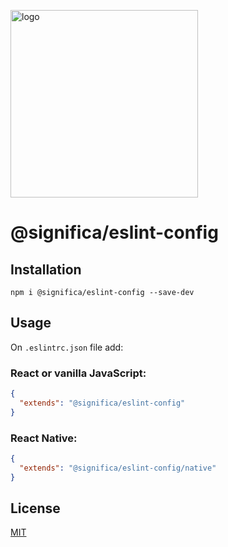 <a href="https://significa.co"><img src="https://user-images.githubusercontent.com/4838076/70076649-20d29b00-15f7-11ea-9379-e2fa1889a525.png" alt="logo" width="300px"></a>

# @significa/eslint-config

## Installation

`npm i @significa/eslint-config --save-dev`

## Usage

On `.eslintrc.json` file add:

### React or vanilla JavaScript:

```json
{
  "extends": "@significa/eslint-config"
}
```

### React Native:

```json
{
  "extends": "@significa/eslint-config/native"
}
```

## License

[MIT](https://github.com/Significa/significa-style/blob/master/LICENSE)
